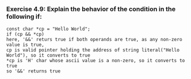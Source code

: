 ### Exercise 4.9: Explain the behavior of the condition in the following if:
    const char *cp = "Hello World";     
    if (cp && *cp)  
    here, '&&' returs true if both operands are true, as any non-zero value is true, 
    cp is valid pointer holding the address of string literal("Hello World"), so it converts to true
    *cp is 'H' char whose ascii value is a non-zero, so it converts to true
    so '&&' returns true

    